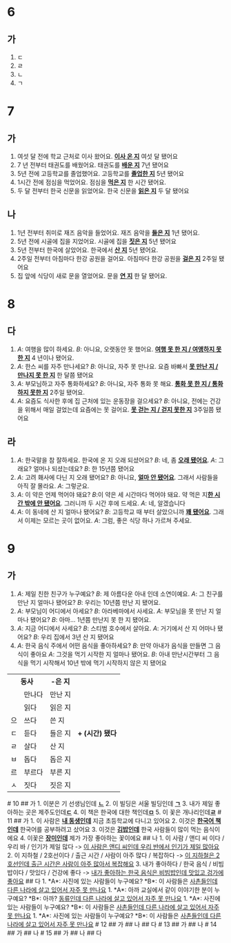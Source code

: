 # 6
## 가
1. ㄷ
2. ㄹ
3. ㄴ
4. ㄱ
# 7
## 가
1. 여섯 달 전에 학교 근처로 이사 왔어요. <u><b>이사 온 지</b></u> 여섯 달 됐어요
2. 7 년 전부터 태권도를 배웠어요. 태권도를 <u><b>배운 지</b></u> 7년 됐어요
3. 5년 전에 고등학교를 졸업했어요. 고등학교를 <u><b>졸업한 지</b></u> 5년 됐어요
4. 1시간 전에 점심을 먹었어요. 점심을 <u><b>먹은 지</b></u> 한 시간 됐어요.
5. 두 달 전부터 한국 신문을 읽었어요. 한국 신문을 <u><b>읽은 지</b></u> 두 달 됐어요
## 나
1. 1년 전부터 취미로 재즈 음악을 들었어요. 재즈 음악을 <u><b>들은 지</b></u> 1년 됐어요.
2. 5년 전에 시골에 집을 지었어요. 시골에 집을 <u><b>짓은 지</b></u> 5년 됐어요
3. 5년 전부터 한국에 살았어요. 한국에서 <u><b>산 지</b></u> 5년 됐어요.
4. 2주일 전부터 아침마다 한강 공원을 걸어요. 아침마다 한강 공원을 <u><b>걸은 지</b></u> 2주일 됐어요
5. 집 앞에 식당이 새로 문을 열었어요. 문을 <u><b>연 지</b></u> 한 달 됐어요.
# 8
## 다
1. *A*: 여행을 많이 하세요.
   *B*: 아니요, 오랫동안 못 했어요. <u><b>여행 못 한 지 / 여앵하지 못 한 지</b></u> 4 년이나 됐어요.
2. *A*: 한스 씨를 자주 만나세요?
   *B*: 아니요, 자주 못 만나요. 요즘 바빠서 <u><b>못 만난 지 / 만나지 못 한 지</b></u> 한 달쯤 됐어요
3. *A*: 부모님하고 자주 통화하세요?
   *B*: 아니요, 자주 통화 못 해요. <u><b>통화 못 한 지 / 통화하지 못한 지</b></u> 2주일 됐어요.
4. *A*: 요즘도 식사한 후에 집 근처에 있는 운동장을 걸으세요?
   *B*: 아니요, 전에는 건강을 위해서 매일 걸었는데 요즘에는 못 걸어요. <u><b>못 걷는 지 / 걷지 못한 지</b></u> 3주일쯤 됐어요
   
## 라
1. *A*: 한국말을 참 잘하세요. 한국에 온 지 오래 되셨어요?
   *B*: 네, 좀 <u><b>오래 됐어요</b></u>.
   *A*: 그래요? 얼머나 되셨는데요?
   *B*: 한 15년쯤 됐어요
2. *A*: 고려 홰사에 다닌 지 오래 됐어요?
   *B*: 아니요, <u><b>얼마 안 됐어요</b></u>. 그래서 사람들을 아직 잘 몰라요.
   *A*: 그렇군요.
3. *A*: 이 약은 언제 먹어야 돼요?
   *B*:이 약은 세 시간마다 먹어야 돼요. 약 먹은 지<u><b>한 시간 밖에 안 됐어요</b></u>. 그러니까 두 시간 후에 드세요.
   *A*: 네, 알겠습니다
4. *A*: 이 동네에 산 지 얼마나 됐어요?
   *B*: 고등학교 때 부터 살았으니까 <u><b>꽤 됐어요</b></u>. 그래서 이제는 모르는 곳이 없어요.
   *A*: 그럼, 좋은 식당 하나 가르쳐 주세요.
# 9
## 가
1. *A*: 제일 친한 친구가 누구예요?
   *B*: 제 아름다운 아내 인데 소연이예요.
   *A*: 그 친구를 만난 지 얼마나 됐어요?
   *B*: 우리는 10년쯤 만난 지 됐어요.
2. *A*: 부모님이 어디에서 아세요?
   *B*: 아라베마에서 사세요.
   *A*: 부모님을 못 만난 지 얼마나 됐어요?
   *B*: 아마... 1년쯤 만난지 못 한 지 됐어요.
3. *A*: 지금 어디에서 사세요?
   *B*: 스티범 호수에서 살아요.
   *A*: 거기에서 산 지 어마나 됐어요?
   *B*: 우리 집에서 3년 산 지 됐어요
4. *A*: 한국 음식 주에서 어떤 음식을 좋아하세요?
   *B*: 만약 아내가 음식을 만들면 그 음식이 좋아요
   *A*: 그것을 먹기 시작한 지 얼마나 됐어요.
   *B*: 아내 만난시간부터 그 음식을 먹기 시작해서 10년 밖에 먹기 시작하지 않은 지 됐어요
   
<table>
	<tr>
		<th colspan="2">동사</th>
		<th>-은 지</th>
		<th rowspan="9">+ (시간) 됐다</th>
	</tr>
	<tr>
		<td></td>
		<td>만나다</td>
		<td>만난 지</td>
	</tr>
	<tr>
		<td></td>
		<td>읽다</td>
		<td>읽은 지</td>
	</tr>
	<tr>
		<td>으</td>
		<td>쓰다</td>
		<td>쓴 지</td>
	</tr>
	<tr>
		<td>ㄷ</td>
		<td>듣다</td>
		<td>들은 지</td>
	</tr>
	<tr>
		<td>ㄹ</td>
		<td>살다</td>
		<td>산 지</td>
	</tr>
	<tr>
		<td>ㅂ</td>
		<td>돕다</td>
		<td>돕은 지</td>
	</tr>
	<tr>
		<td>르</td>
		<td>부르다</td>
		<td>부른 지</td>
	</tr>	
	<tr>
		<td>ㅅ</td>
		<td>짓다</td>
		<td>짓은 지</td>
	</tr>
</table>
# 10
## 가
1. 이분은 기 선생님인데 <u><b>ㄴ</b></u>
2.  이 빌딩은 서울 빌딩인데 <u><b>ㄱ</b></u>
3.  내가 제일 좋아하는 곳은 제주도인데<u><b>ㄷ</b></u>
4.  이 책은 한국에 대한 책인데<u><b>ㅁ</b></u>
5.  이 꽃은 개나리인데<u><b>ㄹ</b></u>
# 11
## 가
1. 이 사람은 <u><b>내 동생인데</b></u> 지금 초등학교에 다니고 있어요
2. 이것은 <u><b>한국어 책인데</b></u> 한국어를 공부하려고 샀어요
3. 이것은 <u><b>김밥인데</b></u> 한국 사람들이 많이 먹는 음식이에요
4. 이꽃은 <u><b>장미인데</b></u> 제가 가장 좋아하는 꽃이에요
## 나
1. 이 사람 / 앤디 씨 이다 / 우리 바 / 인기가 제일 많다 -> <u>이 사람은 앤디 씨인데 우리 반에서 인기가 제일 많아요</u>
2. 이 지하철 / 2호선이다 / 출근 시간 / 사람이 아주 많다 / 복잡하다 -> <u>이 지하철은 2호선인데 출근 시간은 사람이 아주 많아서 복잡해요</u>
3. 내가 좋아하다 / 한국 음식 / 비빔밥이다 / 맛있다 / 건강에 좋다 -> <u>내가 좋아하는 한국 음식은 비빔밥인데 맛있고 겅가에 좋아요</u>
## 다
1. *A*: 사진에 있는 사람들이 누구예요?
   *B*: 이 사람들은 <u>사촌들인데 다른 나라에 살고 있어서 자주 못 만나요</u>
   1. *A*: 아까 교실에서 같이 이야기한 분이 누구예요?
   *B*: 아까? <u>동류인데 다른 나라에 살고 있어서 자주 못 만나요</u>
   1. *A*: 사진에 있는 사람들이 누구예요?
   *B*: 이 사람들은 <u>사촌들인데 다른 나라에 살고 있어서 자주 못 만나요</u>
   1. *A*: 사진에 있는 사람들이 누구예요?
   *B*: 이 사람들은 <u>사촌들인데 다른 나라에 살고 있어서 자주 못 만나요</u>
# 12
## 가
## 나
## 다
# 13
## 가
## 나
# 14
## 가
## 나
# 15
## 가
## 나
## 다